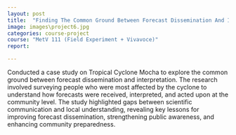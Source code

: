 ```yaml
---
layout: post
title:  "Finding The Common Ground Between Forecast Dissemination And Interpretation: A Case Study On The Lessons Learned From The Cyclone ‘Mocha’"
image: images\project6.jpg
categories: course-project
course: "MetV 111 (Field Experiment + Vivavoce)"
report:

---
```

Conducted a case study on Tropical Cyclone Mocha to explore the common ground between forecast dissemination and interpretation. The research involved surveying people who were most affected by the cyclone to understand how forecasts were received, interpreted, and acted upon at the community level. The study highlighted gaps between scientific communication and local understanding, revealing key lessons for improving forecast dissemination, strengthening public awareness, and enhancing community preparedness.